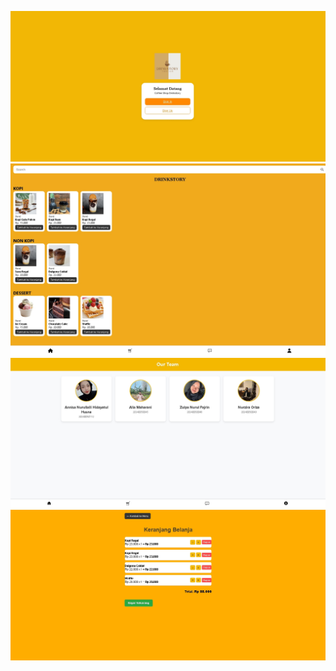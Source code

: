 ![image alt](https://github.com/Aliamaharani/drinkstory/blob/11d9b0e86b22394dd84def459cda8330bd2d2d58/Screenshot_26-6-2025_195556_localhost.jpeg)
![image alt](https://github.com/Aliamaharani/drinkstory/blob/bef1c87abe1ba144c81ea7e74a8aa6904d22536e/Screenshot_26-6-2025_195722_localhost.jpeg)
![image alt](https://github.com/Aliamaharani/drinkstory/blob/a70886c37fea0011d46c2c010d4a218c7a823d85/Screenshot_26-6-2025_195757_localhost.jpeg)
![image alt](https://github.com/Aliamaharani/drinkstory/blob/a1ec39e377e3e1c0fe0093c9521dad148a960aee/Screenshot_26-6-2025_195849_localhost.jpeg)
